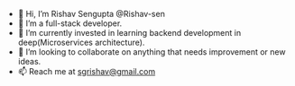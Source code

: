 - 👋 Hi, I’m Rishav Sengupta @Rishav-sen
- 👀 I’m a full-stack developer.
- 🌱 I’m currently invested in learning backend development in deep(Microservices architecture).
- 💞️ I’m looking to collaborate on anything that needs improvement or new ideas.
- 📫 Reach me at sgrishav@gmail.com

<!---
Rishav-sen/Rishav-sen is a ✨ special ✨ repository because its `README.md` (this file) appears on your GitHub profile.
You can click the Preview link to take a look at your changes.
--->
